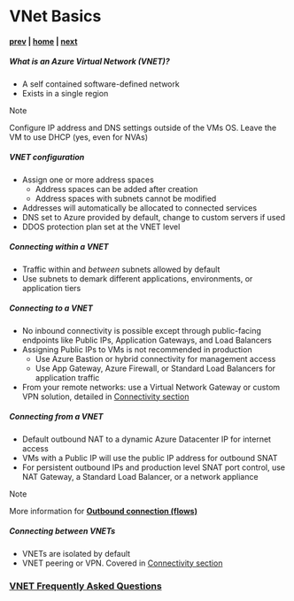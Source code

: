 # VNet Basics

#### [prev](./concepts.md) | [home](./readme.md)  | [next](./topology-overview.md)

##### What is an Azure Virtual Network (VNET)?
- A self contained software-defined network
- Exists in a single region
> [!NOTE]
> Configure IP address and DNS settings outside of the VMs OS. Leave the VM to use DHCP (yes, even for NVAs)

##### VNET configuration
- Assign one or more address spaces
    - Address spaces can be added after creation
    - Address spaces with subnets cannot be modified 
- Addresses will automatically be allocated to connected services
- DNS set to Azure provided by default, change to custom servers if used
- DDOS protection plan set at the VNET level

##### Connecting within a VNET
- Traffic within and *between* subnets allowed by default
- Use subnets to demark different applications, environments, or application tiers

##### Connecting to a VNET
- No inbound connectivity is possible except through public-facing endpoints like Public IPs, Application Gateways, and Load Balancers
- Assigning Public IPs to VMs is not recommended in production
   - Use Azure Bastion or hybrid connectivity for management access
   - Use App Gateway, Azure Firewall, or Standard Load Balancers for application traffic
- From your remote networks: use a Virtual Network Gateway or custom VPN solution, detailed in [Connectivity section](./connectivity.md)

##### Connecting from a VNET
- Default outbound NAT to a dynamic Azure Datacenter IP for internet access
- VMs with a Public IP will use the public IP address for outbound SNAT
- For persistent outbound IPs and production level SNAT port control, use NAT Gateway, a Standard Load Balancer, or a network appliance

> [!NOTE]
> More information for [**Outbound connection (flows)**](https://docs.microsoft.com/en-us/azure/virtual-network/ip-services/default-outbound-access)

##### Connecting between VNETs
- VNETs are isolated by default
- VNET peering or VPN. Covered in [Connectivity section](./connectivity.md)

### [VNET Frequently Asked Questions](https://docs.microsoft.com/en-us/azure/virtual-network/virtual-networks-faq)
